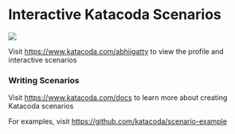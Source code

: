 # Interactive Katacoda Scenarios

[![](http://shields.katacoda.com/katacoda/abhiigatty/count.svg)](https://www.katacoda.com/abhiigatty "Get your profile on Katacoda.com")

Visit https://www.katacoda.com/abhiigatty to view the profile and interactive scenarios

### Writing Scenarios
Visit https://www.katacoda.com/docs to learn more about creating Katacoda scenarios

For examples, visit https://github.com/katacoda/scenario-example
